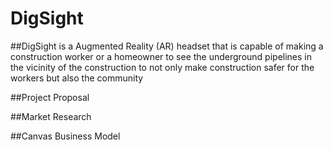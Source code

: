 # DigSight

##DigSight is a Augmented Reality (AR) headset that is capable of making a construction worker or a homeowner to see the underground pipelines in the vicinity of the construction to not only make construction safer for the workers but also the community

##Project Proposal

##Market Research

##Canvas Business Model
